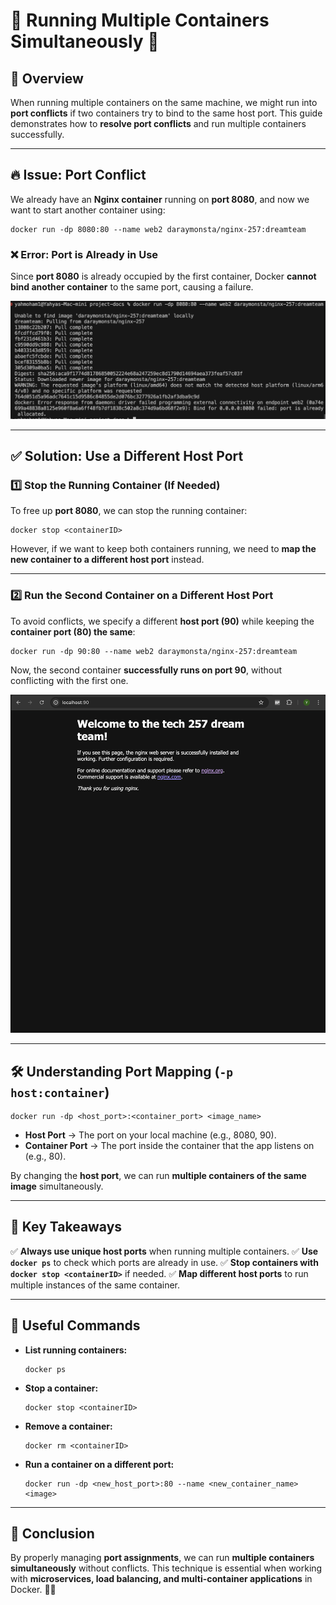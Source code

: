 # 🐳 Running Multiple Containers Simultaneously 🚀

## 📖 Overview

When running multiple containers on the same machine, we might run into **port conflicts** if two containers try to bind to the same host port. This guide demonstrates how to **resolve port conflicts** and run multiple containers successfully.

---

## 🔥 Issue: Port Conflict

We already have an **Nginx container** running on **port 8080**, and now we want to start another container using:

```plaintext
docker run -dp 8080:80 --name web2 daraymonsta/nginx-257:dreamteam
```

### ❌ **Error: Port is Already in Use**

Since **port 8080** is already occupied by the first container, Docker **cannot bind another container** to the same port, causing a failure.

![Docker rm Error](./images/port-conflict.png)

---

## ✅ **Solution: Use a Different Host Port**

### **1️⃣ Stop the Running Container (If Needed)**

To free up **port 8080**, we can stop the running container:

```plaintext
docker stop <containerID>
```

However, if we want to keep both containers running, we need to **map the new container to a different host port** instead.

---

### **2️⃣ Run the Second Container on a Different Host Port**

To avoid conflicts, we specify a different **host port (90)** while keeping the **container port (80) the same**:

```plaintext
docker run -dp 90:80 --name web2 daraymonsta/nginx-257:dreamteam
```

Now, the second container **successfully runs on port 90**, without conflicting with the first one.

![Docker rm Error](./images/port-90.png)

---

## 🛠️ **Understanding Port Mapping (`-p host:container`)**

```plaintext
docker run -dp <host_port>:<container_port> <image_name>
```

- **Host Port** → The port on your local machine (e.g., 8080, 90).
- **Container Port** → The port inside the container that the app listens on (e.g., 80).

By changing the **host port**, we can run **multiple containers of the same image** simultaneously.

---

## 🎯 **Key Takeaways**

✅ **Always use unique host ports** when running multiple containers.
✅ **Use `docker ps`** to check which ports are already in use.
✅ **Stop containers with `docker stop <containerID>`** if needed.
✅ **Map different host ports** to run multiple instances of the same container.

---

## 🔗 **Useful Commands**

- **List running containers:**
  ```plaintext
  docker ps
  ```
- **Stop a container:**
  ```plaintext
  docker stop <containerID>
  ```
- **Remove a container:**
  ```plaintext
  docker rm <containerID>
  ```
- **Run a container on a different port:**
  ```plaintext
  docker run -dp <new_host_port>:80 --name <new_container_name> <image>
  ```

---

## 🚀 **Conclusion**

By properly managing **port assignments**, we can run **multiple containers simultaneously** without conflicts. This technique is essential when working with **microservices, load balancing, and multi-container applications** in Docker. 🐳✨

```

```

